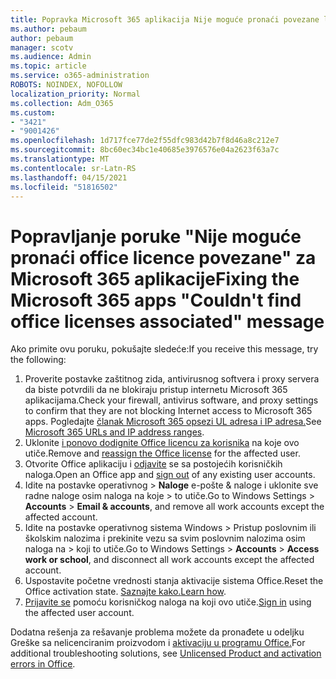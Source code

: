```yaml
---
title: Popravka Microsoft 365 aplikacija Nije moguće pronaći povezane licence za Office
ms.author: pebaum
author: pebaum
manager: scotv
ms.audience: Admin
ms.topic: article
ms.service: o365-administration
ROBOTS: NOINDEX, NOFOLLOW
localization_priority: Normal
ms.collection: Adm_O365
ms.custom:
- "3421"
- "9001426"
ms.openlocfilehash: 1d717fce77de2f55dfc983d42b7f8d46a8c212e7
ms.sourcegitcommit: 8bc60ec34bc1e40685e3976576e04a2623f63a7c
ms.translationtype: MT
ms.contentlocale: sr-Latn-RS
ms.lasthandoff: 04/15/2021
ms.locfileid: "51816502"
---
```

# <a name="fixing-the-microsoft-365-apps-couldnt-find-office-licenses-associated-message"></a><span data-ttu-id="edfdf-102">Popravljanje poruke "Nije moguće pronaći office licence povezane" za Microsoft 365 aplikacije</span><span class="sxs-lookup"><span data-stu-id="edfdf-102">Fixing the Microsoft 365 apps "Couldn't find office licenses associated" message</span></span>

<span data-ttu-id="edfdf-103">Ako primite ovu poruku, pokušajte sledeće:</span><span class="sxs-lookup"><span data-stu-id="edfdf-103">If you receive this message, try the following:</span></span>

1. <span data-ttu-id="edfdf-104">Proverite postavke zaštitnog zida, antivirusnog softvera i proxy servera da biste potvrdili da ne blokiraju pristup internetu Microsoft 365 aplikacijama.</span><span class="sxs-lookup"><span data-stu-id="edfdf-104">Check your firewall, antivirus software, and proxy settings to confirm that they are not blocking Internet access to Microsoft 365 apps.</span></span> <span data-ttu-id="edfdf-105">Pogledajte [članak Microsoft 365 opsezi UL adresa i IP adresa.](https://docs.microsoft.com/office365/enterprise/urls-and-ip-address-ranges)</span><span class="sxs-lookup"><span data-stu-id="edfdf-105">See [Microsoft 365 URLs and IP address ranges](https://docs.microsoft.com/office365/enterprise/urls-and-ip-address-ranges).</span></span>
2. <span data-ttu-id="edfdf-106">Uklonite [i ponovo dodignite Office licencu za korisnika](https://docs.microsoft.com/microsoft-365/admin/manage/assign-licenses-to-users) na koje ovo utiče.</span><span class="sxs-lookup"><span data-stu-id="edfdf-106">Remove and [reassign the Office license](https://docs.microsoft.com/microsoft-365/admin/manage/assign-licenses-to-users) for the affected user.</span></span> 
3. <span data-ttu-id="edfdf-107">Otvorite Office aplikaciju i [odjavite](https://support.office.com/article/5a20dc11-47e9-4b6f-945d-478cb6d92071) se sa postojećih korisničkih naloga.</span><span class="sxs-lookup"><span data-stu-id="edfdf-107">Open an Office app and [sign out](https://support.office.com/article/5a20dc11-47e9-4b6f-945d-478cb6d92071) of any existing user accounts.</span></span>
4. <span data-ttu-id="edfdf-108">Idite na postavke operativnog > **Naloge** e-pošte & naloge i uklonite sve radne naloge osim naloga na koje  >  to utiče.</span><span class="sxs-lookup"><span data-stu-id="edfdf-108">Go to Windows Settings > **Accounts** > **Email & accounts**, and remove all work accounts except the affected account.</span></span>
5. <span data-ttu-id="edfdf-109">Idite na postavke operativnog sistema Windows > Pristup poslovnim ili školskim nalozima i prekinite vezu sa svim poslovnim nalozima osim naloga na  >  koji to utiče.</span><span class="sxs-lookup"><span data-stu-id="edfdf-109">Go to Windows Settings > **Accounts** > **Access work or school**, and disconnect all work accounts except the affected account.</span></span>
6. <span data-ttu-id="edfdf-110">Uspostavite početne vrednosti stanja aktivacije sistema Office.</span><span class="sxs-lookup"><span data-stu-id="edfdf-110">Reset the Office activation state.</span></span> <span data-ttu-id="edfdf-111">[Saznajte kako.](https://docs.microsoft.com/office365/troubleshoot/activation/reset-office-365-proplus-activation-state)</span><span class="sxs-lookup"><span data-stu-id="edfdf-111">[Learn how](https://docs.microsoft.com/office365/troubleshoot/activation/reset-office-365-proplus-activation-state).</span></span>
7. <span data-ttu-id="edfdf-112">[Prijavite se](https://support.office.com/article/628ea040-f265-49de-b986-be09c3ebf8a9) pomoću korisničkog naloga na koji ovo utiče.</span><span class="sxs-lookup"><span data-stu-id="edfdf-112">[Sign in](https://support.office.com/article/628ea040-f265-49de-b986-be09c3ebf8a9) using the affected user account.</span></span>

<span data-ttu-id="edfdf-113">Dodatna rešenja za rešavanje problema možete da pronađete u odeljku Greške sa nelicenciranim proizvodom i [aktivaciju u programu Office.](https://support.office.com/Article/0d23d3c0-c19c-4b2f-9845-5344fedc4380)</span><span class="sxs-lookup"><span data-stu-id="edfdf-113">For additional troubleshooting solutions, see [Unlicensed Product and activation errors in Office](https://support.office.com/Article/0d23d3c0-c19c-4b2f-9845-5344fedc4380).</span></span>